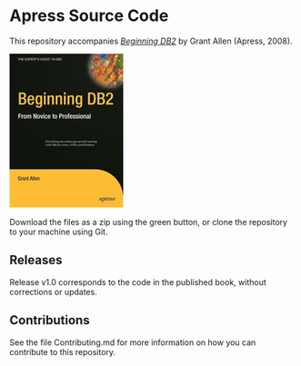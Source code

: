 # Apress Source Code

This repository accompanies [*Beginning DB2*](http://www.apress.com/9781590599426) by Grant Allen (Apress, 2008).

![Cover image](9781590599426.jpg)

Download the files as a zip using the green button, or clone the repository to your machine using Git.

## Releases

Release v1.0 corresponds to the code in the published book, without corrections or updates.

## Contributions

See the file Contributing.md for more information on how you can contribute to this repository.

